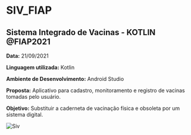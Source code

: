 # SIV_FIAP
## Sistema Integrado de Vacinas - KOTLIN @FIAP2021

**Data:** 21/09/2021

**Linguagem utilizada:** Kotlin

**Ambiente de Desenvolvimento:** Android Studio

**Proposta:** Aplicativo para cadastro, monitoramento e registro de vacinas tomadas pelo usuário.

**Objetivo:** Substituir a caderneta de vacinação física e obsoleta por um sistema digital.


![Siv](https://user-images.githubusercontent.com/66686241/134257894-dcee168e-749b-4a95-aa33-af502d0b01e5.png)
